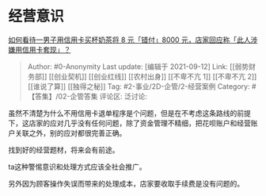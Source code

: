 # 经营意识
[如何看待一男子用信用卡买杯奶茶将 8 元「错付」8000 元，店家回应称「此人涉嫌用信用卡套现」？](https://www.zhihu.com/question/486048548/answer/2116860279)
> Author: #0-Anonymity
> Last update: [编辑于 2021-09-12]
> Link: [[弱势财务部]] [[创业契机]] [[创业红线]] [[农村出身]] [[不卑不亢 1]] [[不卑不亢 2]] [[谁说了算]] [[独得之秘]]
> Tag: #2-事业/2D-企管/2-经营案例
> Category: #【答集】/02-企管答集
> 评论区:
> 泛讨论:

虽然不清楚为什么不用信用卡退单程序是个问题，但是在不考虑这条路线的前提下，这店家的应对几乎没有任何问题，除了资金管理不精细，把花呗账户和经营账户关联之外，别的应对都很完善正确。

找到好的经营题材，将来会有前途。

ta这种警惕意识和处理方式应该全社会推广。

另外因为顾客操作失误而带来的处理成本，店家要收取手续费是没有问题的。
